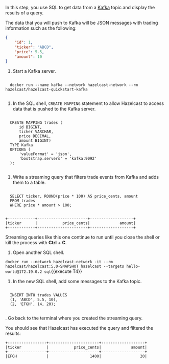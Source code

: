 In this step, you use SQL to get data from a [Kafka](https://kafka.apache.org/) topic and display the results of a query.

The data that you will push to Kafka will be JSON messages with trading information such as the following:

```json
{
    "id": 1,
    "ticker": "ABCD",
    "price": 5.5,
    "amount": 10
}
```

1. Start a Kafka server.

  <code class="execute T3" title="Run command">
  docker run --name kafka --network hazelcast-network --rm hazelcast/hazelcast-quickstart-kafka
  </code>

1. In the SQL shell, `CREATE MAPPING` statement to allow Hazelcast to access data that is pushed to the Kafka server.

  <code class="execute T2" title="Run command">
  CREATE MAPPING trades (
      id BIGINT,
      ticker VARCHAR,
      price DECIMAL,
      amount BIGINT)
  TYPE Kafka
  OPTIONS (
      'valueFormat' = 'json',
      'bootstrap.servers' = 'kafka:9092'
  );
  </code>

1. Write a streaming query that filters trade events from Kafka and adds them to a table.

  <code class="execute T2" title="Run command">
  SELECT ticker, ROUND(price * 100) AS price_cents, amount
  FROM trades
  WHERE price * amount > 100;
  </code>

  ```
  +------------+----------------------+-------------------+
  |ticker      |           price_cents|             amount|
  +------------+----------------------+-------------------+
  ```
  
  Streaming queries like this one continue to run until you close the shell or kill the process with **Ctrl** + **C**.

1. Open another SQL shell.

  `docker run --network hazelcast-network -it --rm hazelcast/hazelcast:5.0-SNAPSHOT hazelcast --targets hello-world@172.19.0.2 sql`{{execute T4}}

1. In the new SQL shell, add some messages to the Kafka topic.

  <code class="execute T4" title="Run command">
  INSERT INTO trades VALUES
  (1, 'ABCD', 5.5, 10),
  (2, 'EFGH', 14, 20);
  </code>

. Go back to the terminal where you created the streaming query.

  You should see that Hazelcast has executed the query and filtered the results:

  ```
  +-----------------+----------------------+-------------------+
  |ticker           |           price_cents|             amount|
  +-----------------+----------------------+-------------------+
  |EFGH             |                  1400|                 20|
  ```
